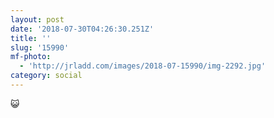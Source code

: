 ```yaml
---
layout: post
date: '2018-07-30T04:26:30.251Z'
title: ''
slug: '15990'
mf-photo:
  - 'http://jrladd.com/images/2018-07-15990/img-2292.jpg'
category: social
---
```

😺

